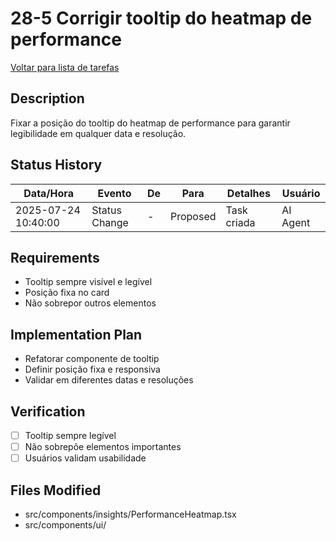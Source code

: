 # 28-5 Corrigir tooltip do heatmap de performance

[Voltar para lista de tarefas](./tasks.md)

## Description
Fixar a posição do tooltip do heatmap de performance para garantir legibilidade em qualquer data e resolução.

## Status History
| Data/Hora           | Evento         | De         | Para      | Detalhes                                 | Usuário |
|---------------------|---------------|------------|-----------|------------------------------------------|---------|
| 2025-07-24 10:40:00 | Status Change | -          | Proposed  | Task criada                              | AI Agent |

## Requirements
- Tooltip sempre visível e legível
- Posição fixa no card
- Não sobrepor outros elementos

## Implementation Plan
- Refatorar componente de tooltip
- Definir posição fixa e responsiva
- Validar em diferentes datas e resoluções

## Verification
- [ ] Tooltip sempre legível
- [ ] Não sobrepõe elementos importantes
- [ ] Usuários validam usabilidade

## Files Modified
- src/components/insights/PerformanceHeatmap.tsx
- src/components/ui/ 
